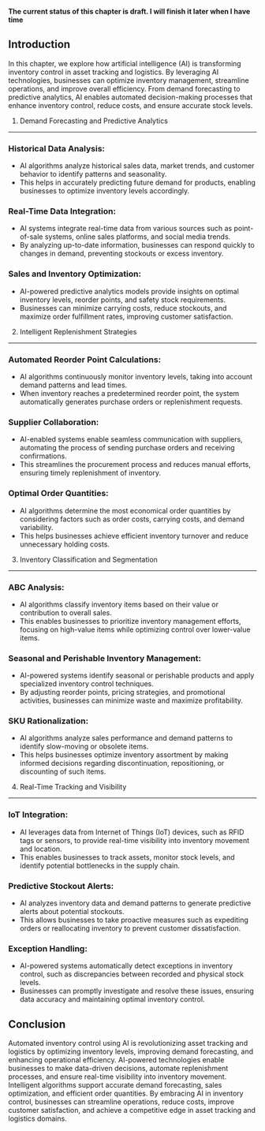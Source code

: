 **The current status of this chapter is draft. I will finish it later when I have time**

Introduction
------------

In this chapter, we explore how artificial intelligence (AI) is transforming inventory control in asset tracking and logistics. By leveraging AI technologies, businesses can optimize inventory management, streamline operations, and improve overall efficiency. From demand forecasting to predictive analytics, AI enables automated decision-making processes that enhance inventory control, reduce costs, and ensure accurate stock levels.

1. Demand Forecasting and Predictive Analytics
----------------------------------------------

### Historical Data Analysis:

* AI algorithms analyze historical sales data, market trends, and customer behavior to identify patterns and seasonality.
* This helps in accurately predicting future demand for products, enabling businesses to optimize inventory levels accordingly.

### Real-Time Data Integration:

* AI systems integrate real-time data from various sources such as point-of-sale systems, online sales platforms, and social media trends.
* By analyzing up-to-date information, businesses can respond quickly to changes in demand, preventing stockouts or excess inventory.

### Sales and Inventory Optimization:

* AI-powered predictive analytics models provide insights on optimal inventory levels, reorder points, and safety stock requirements.
* Businesses can minimize carrying costs, reduce stockouts, and maximize order fulfillment rates, improving customer satisfaction.

2. Intelligent Replenishment Strategies
---------------------------------------

### Automated Reorder Point Calculations:

* AI algorithms continuously monitor inventory levels, taking into account demand patterns and lead times.
* When inventory reaches a predetermined reorder point, the system automatically generates purchase orders or replenishment requests.

### Supplier Collaboration:

* AI-enabled systems enable seamless communication with suppliers, automating the process of sending purchase orders and receiving confirmations.
* This streamlines the procurement process and reduces manual efforts, ensuring timely replenishment of inventory.

### Optimal Order Quantities:

* AI algorithms determine the most economical order quantities by considering factors such as order costs, carrying costs, and demand variability.
* This helps businesses achieve efficient inventory turnover and reduce unnecessary holding costs.

3. Inventory Classification and Segmentation
--------------------------------------------

### ABC Analysis:

* AI algorithms classify inventory items based on their value or contribution to overall sales.
* This enables businesses to prioritize inventory management efforts, focusing on high-value items while optimizing control over lower-value items.

### Seasonal and Perishable Inventory Management:

* AI-powered systems identify seasonal or perishable products and apply specialized inventory control techniques.
* By adjusting reorder points, pricing strategies, and promotional activities, businesses can minimize waste and maximize profitability.

### SKU Rationalization:

* AI algorithms analyze sales performance and demand patterns to identify slow-moving or obsolete items.
* This helps businesses optimize inventory assortment by making informed decisions regarding discontinuation, repositioning, or discounting of such items.

4. Real-Time Tracking and Visibility
------------------------------------

### IoT Integration:

* AI leverages data from Internet of Things (IoT) devices, such as RFID tags or sensors, to provide real-time visibility into inventory movement and location.
* This enables businesses to track assets, monitor stock levels, and identify potential bottlenecks in the supply chain.

### Predictive Stockout Alerts:

* AI analyzes inventory data and demand patterns to generate predictive alerts about potential stockouts.
* This allows businesses to take proactive measures such as expediting orders or reallocating inventory to prevent customer dissatisfaction.

### Exception Handling:

* AI-powered systems automatically detect exceptions in inventory control, such as discrepancies between recorded and physical stock levels.
* Businesses can promptly investigate and resolve these issues, ensuring data accuracy and maintaining optimal inventory control.

Conclusion
----------

Automated inventory control using AI is revolutionizing asset tracking and logistics by optimizing inventory levels, improving demand forecasting, and enhancing operational efficiency. AI-powered technologies enable businesses to make data-driven decisions, automate replenishment processes, and ensure real-time visibility into inventory movement. Intelligent algorithms support accurate demand forecasting, sales optimization, and efficient order quantities. By embracing AI in inventory control, businesses can streamline operations, reduce costs, improve customer satisfaction, and achieve a competitive edge in asset tracking and logistics domains.
